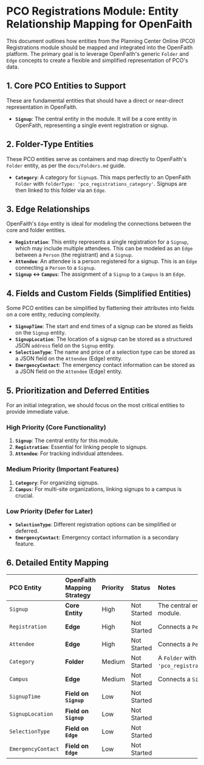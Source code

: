# PCO Registrations Module: Entity Relationship Mapping for OpenFaith

This document outlines how entities from the Planning Center Online (PCO) Registrations module should be mapped and integrated into the OpenFaith platform. The primary goal is to leverage OpenFaith's generic `Folder` and `Edge` concepts to create a flexible and simplified representation of PCO's data.

## 1. Core PCO Entities to Support

These are fundamental entities that should have a direct or near-direct representation in OpenFaith.

*   **`Signup`**: The central entity in the module. It will be a core entity in OpenFaith, representing a single event registration or signup.

## 2. Folder-Type Entities

These PCO entities serve as containers and map directly to OpenFaith's `Folder` entity, as per the `docs/Folders.md` guide.

*   **`Category`**: A category for `Signup`s. This maps perfectly to an OpenFaith `Folder` with `folderType: 'pco_registrations_category'`. Signups are then linked to this folder via an `Edge`.

## 3. Edge Relationships

OpenFaith's `Edge` entity is ideal for modeling the connections between the core and folder entities.

*   **`Registration`**: This entity represents a single registration for a `Signup`, which may include multiple attendees. This can be modeled as an `Edge` between a `Person` (the registrant) and a `Signup`.
*   **`Attendee`**: An attendee is a person registered for a signup. This is an `Edge` connecting a `Person` to a `Signup`.
*   **`Signup` <-> `Campus`**: The assignment of a `Signup` to a `Campus` is an `Edge`.

## 4. Fields and Custom Fields (Simplified Entities)

Some PCO entities can be simplified by flattening their attributes into fields on a core entity, reducing complexity.

*   **`SignupTime`**: The start and end times of a signup can be stored as fields on the `Signup` entity.
*   **`SignupLocation`**: The location of a signup can be stored as a structured JSON `address` field on the `Signup` entity.
*   **`SelectionType`**: The name and price of a selection type can be stored as a JSON field on the `Attendee` (Edge) entity.
*   **`EmergencyContact`**: The emergency contact information can be stored as a JSON field on the `Attendee` (Edge) entity.

## 5. Prioritization and Deferred Entities

For an initial integration, we should focus on the most critical entities to provide immediate value.

### High Priority (Core Functionality)

1.  **`Signup`**: The central entity for this module.
2.  **`Registration`**: Essential for linking people to signups.
3.  **`Attendee`**: For tracking individual attendees.

### Medium Priority (Important Features)

1.  **`Category`**: For organizing signups.
2.  **`Campus`**: For multi-site organizations, linking signups to a campus is crucial.

### Low Priority (Defer for Later)

*   **`SelectionType`**: Different registration options can be simplified or deferred.
*   **`EmergencyContact`**: Emergency contact information is a secondary feature.

## 6. Detailed Entity Mapping

| PCO Entity | OpenFaith Mapping Strategy | Priority | Status | Notes |
| :--- | :--- | :--- | :--- | :--- |
| `Signup` | **Core Entity** | High | Not Started | The central entity for this module. |
| `Registration` | **Edge** | High | Not Started | Connects a `Person` to a `Signup`. |
| `Attendee` | **Edge** | High | Not Started | Connects a `Person` to a `Signup`. |
| `Category` | **Folder** | Medium | Not Started | A `Folder` with `folderType: 'pco_registrations_category'`. |
| `Campus` | **Edge** | Medium | Not Started | Connects a `Signup` to a `Campus`. |
| `SignupTime` | **Field on `Signup`** | Low | Not Started |  |
| `SignupLocation` | **Field on `Signup`** | Low | Not Started |  |
| `SelectionType` | **Field on `Edge`** | Low | Not Started |  |
| `EmergencyContact` | **Field on `Edge`** | Low | Not Started |  |
